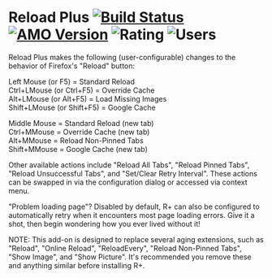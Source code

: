 # Reload Plus [![Build Status](https://ci.appveyor.com/api/projects/status/9c9v0cxv78dhk8n3/branch/master?svg=true)](https://ci.appveyor.com/project/blackwind/reload-plus/branch/master) [![AMO Version](https://img.shields.io/amo/v/reload-plus.svg?label=amo)](https://addons.mozilla.org/firefox/addon/reload-plus/) ![Rating](https://img.shields.io/amo/rating/reload-plus.svg) ![Users](https://img.shields.io/amo/users/reload-plus.svg)

Reload Plus makes the following (user-configurable) changes to the behavior of Firefox's "Reload" button:

Left Mouse (or F5) = Standard Reload  
Ctrl+LMouse (or Ctrl+F5) = Override Cache  
Alt+LMouse (or Alt+F5) = Load Missing Images  
Shift+LMouse (or Shift+F5) = Google Cache  

Middle Mouse = Standard Reload (new tab)  
Ctrl+MMouse = Override Cache (new tab)  
Alt+MMouse = Reload Non-Pinned Tabs  
Shift+MMouse = Google Cache (new tab)  

Other available actions include "Reload All Tabs", "Reload Pinned Tabs", "Reload Unsuccessful Tabs", and "Set/Clear Retry Interval". These actions can be swapped in via the configuration dialog or accessed via context menu.

"Problem loading page"? Disabled by default, R+ can also be configured to automatically retry when it encounters most page loading errors. Give it a shot, then begin wondering how you ever lived without it!

NOTE: This add-on is designed to replace several aging extensions, such as "Reload", "Online Reload", "ReloadEvery", "Reload Non-Pinned Tabs", "Show Image", and "Show Picture". It's recommended you remove these and anything similar before installing R+.
